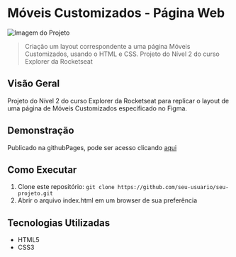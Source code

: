 # Móveis Customizados - Página Web

![Imagem do Projeto](link_para_imagem_do_projeto.png) <!-- Se quiser, adicione uma imagem representativa do projeto -->

> Criação um layout correspondente a uma página Móveis Customizados, usando o HTML e CSS. Projeto do Nível 2 do curso Explorer da Rocketseat

## Visão Geral

Projeto do Nível 2 do curso Explorer da Rocketseat para replicar o layout de uma página de Móveis Customizados especificado no Figma.

## Demonstração
Publicado na githubPages, pode ser acesso clicando [aqui](https://susileal.github.io/moveis-customizados/)

## Como Executar

1. Clone este repositório: `git clone https://github.com/seu-usuario/seu-projeto.git`
4. Abrir o arquivo index.html em um browser de sua preferência

## Tecnologias Utilizadas
- HTML5
- CSS3

